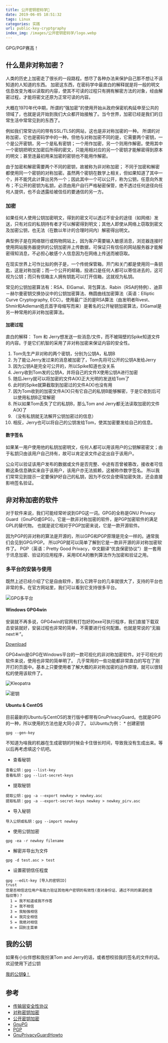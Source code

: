```yaml
---
title: 公开密钥密码学🔑
date: 2019-06-05 18:51:32
tags: Linux
categories: 实践
url: public-key-cryptgraphy
index_img: /images/公开密钥密码学/logo.webp
---
```


GPG/PGP赛高！

## 什么是非对称加密？

人类的历史上加密走了很长的一段路程。想尽了各种办法来保护自己那不想让不该知道的人知道的东西。 加密这东西，在密码学中最直白的解释就是将一般的明文信息改变为难以读取的内容，使其不可读的过程只有拥有解密方法的对象，经由解密过程，才能将密文还原为正常可读的内容。 

大概在1970年代中期，所谓的“强加密”的使用开始从政府保密机构延申至公共的领域了，也就是说开始到我们大众都开始接触了。当今世界，加密已经是我们的日常生活中常常见到的东西了。 

例如我们常常访问的带有SSL/TLS的网站，这也是非对称加密的一种。 所谓的对称加密，它也是密码学中的一种。但他与对称加密不同的是，它需要两个密钥，一个是公开密钥，另一个是私有密钥；一个用作加密，另一个则用作解密。使用其中一个密钥把明文加密后所得的密文，只能用相对应的另一个密钥才能解密得到原本的明文；甚至连最初用来加密的密钥也不能用作解密。

 由于加密和解密需要两个不同的密钥，故被称为非对称加密； 不同于加密和解密都使用同一个密钥的对称加密。虽然两个密钥在数学上相关，但如果知道了其中一个，并不能凭此计算出另外一个；因此其中一个可以公开，称为公钥，任意向外发布；不公开的密钥为私钥，必须由用户自行严格秘密保管，绝不透过任何途径向任何人提供，也不会透露给被信任的要通信的另一方。

### 加密

如果任何人使用公钥加密明文，得到的密文可以透过不安全的途径（如网络）发送，只有对应的私钥持有者才可以解密得到明文；其他人即使从网络上窃取到密文及加密公钥，也无法（在数以年计的合理时间内）解密得出明文。 

典型例子是在网络银行或购物网站上，因为客户需要输入敏感消息，浏览器连接时使用网站服务器提供的公钥加密并上传数据，可保证只有信任的网站服务器才能解密得知消息，不必担心敏感个人信息因为在网络上传送而被窃取。 

在现实世界上可作比拟的例子是，一个传统保管箱，开门和关门都是使用同一条钥匙，这是对称加密；而一个公开的邮箱，投递口是任何人都可以寄信进去的，这可视为公钥；而只有信箱主人拥有钥匙可以打开信箱，这就视为私钥。 

常见的公钥加密算法有：RSA、ElGamal、背包算法、Rabin（RSA的特例）、迪菲－赫尔曼密钥交换协议中的公钥加密算法、椭圆曲线加密算法（英语：Elliptic Curve Cryptography, ECC）。使用最广泛的是RSA算法（由发明者Rivest、Shmir和Adleman姓氏首字母缩写而来）是著名的公开秘钥加密算法，ElGamal是另一种常用的非对称加密算法。

#### 加密过程

直白的解释： Tom 和 Jerry想发送一些消息/文件，而不被隔壁的Spike知道文件的内容。于是它们机智的采用了非对称加密来保证内容的安全性。

1. Tom先生产非对称的两个密钥，分别为公钥A，私钥B
2. 为了能让Jerry发过来的消息被加密了，Tom先将可公开的公钥A发给Jerry
3. 因为公钥A是完全可公开的，所以Spike知道也没关系
4. Jerry收到Tom发的公钥A，并将自己的文件X使用公钥A进行加密
5. 随后Jerry就可以将加密的文件A(X)正大光明的发送给Tom了
6. 此时的Spike就算截取到加密过的文件A(X)也没有用
7. 因为Tom收到的加密文件A(X)只有它自己的私钥B能够解密，于是它收到后可以使用私钥B正常解密
8. 所以如果Tom丢失了它的私钥B，那么Tom and Jerry都无法读取加密的文件A(X)了
9. （没有私钥就无法解开公钥加密过的信息）
10. 相反，Jerry也可以将自己的公钥发给Tom，使其加密要发给自己的信息。

#### 数字签名

如果某一用户使用他的私钥加密明文，任何人都可以用该用户的公钥解密密文；由于私钥只由该用户自己持有，故可以肯定该文件必定出自于该用户。 

公众可以验证该用户发布的数据或文件是否完整、中途有否曾被篡改，接收者可信赖这条信息确实来自于该用户，该用户亦无法抵赖，这被称作数字签名。 所以我们常常见到提示一定要保护好自己的私钥，因为不仅仅会使得加密失效，还会直接影响签名验证。

## 非对称加密的软件

对于软件来说，我们可能经常听说到GPG这一词。GPG的全称是GNU Privacy Guard（GnuPG或GPG）。它是一款非对称加密的软件，是PGP加密软件的满足GPL的替代物。 也就是说它相对于PGP加密来说，它是一款开源软件。

因为PGP的非对称的算法是开源的，所以GPG和PGP原理是完全一样的。通常我们会见到GPG/PGP。 所以PGP就可以简单了解到它是一款非开源的非对称加密软件了。 PGP（英语：Pretty Good Privacy，中文翻译“优良保密协议”）是一套用于讯息加密、验证的应用程序，采用IDEA的散列算法作为加密和验证之用。

### 多平台的安装与使用

既然上述已经介绍了它是自由软件，那么它跨平台的几率就很大了，支持的平台也非常的多。在官方网站里，我们可以看到它支持很多平台。

![GPG多平台](../images/公开密钥密码学/GPG多平台.webp)

#### Windows GPG4win

安装就不再多说，GPG4win的官网有打包好的exe可执行程序，我们直接下载双击安装就好，安装过程也非常的简单，不需要进行任何配置。也就是常说的“无脑next☀”。 

[Download](<https://www.gpg4win.org/get-gpg4win.html>)

 GPG4win是GPG在Windows平台的一款可视化的非对称加密软件。对于可视化的软件来说，使用也非常的简单明了。 几乎常用的一些功能都非常直白的写在了刚开打的页面中。基本上只要使用者了解大概的非对称加密的运作原理，就可以很轻松的使用该软件了。

![Kleopatra](../images/公开密钥密码学/Kleopatra.webp)

![密钥](../images/公开密钥密码学/密钥.webp)

#### Ubuntu & CentOS

目前最新的Ubuntu与CentOS的发行版中都带有GnuPrivacyGuard。也就是GPG的一种，所以使用的方法也是大同小异了。 以Ubuntu为例： * 创建密钥

```
gpg --gen-key
```

不知道为啥我的机器在生成密钥的时候会卡住很长时间，导致我没有生成出来。等以后再考虑填这个坑吧。

- 查看秘钥

```
查看公钥：gpg --list-key
查看私钥：gpg --list-secret-keys
```

- 提取秘钥

```
提取公钥：gpg -a --export newkey > newkey.asc
提取私钥：gpg -a --export-secret-keys newkey > newkey_pirv.asc
```

- 导入秘钥

```
导入公钥或私钥：gpg --import newkey
```

- 使用公钥加密

```
gpg -ea -r newkey filename
```

- 解密并导出为文件

```
gpg -d test.asc > test
```

- 设置密钥信任程度

```
gpg --edit-key [导入的密钥ID]
trust
您是否相信这位用户有能力验证其他用户密钥的有效性(查对身份证、通过不同的渠道检查
指纹等)？
  1 = 我不知道或我不作答
  2 = 我不相信
  3 = 我勉强相信
  4 = 我完全相信
  5 = 我绝对相信
  m = 回到主菜单
```

## 我的公钥

如果有小伙伴想和我扮演Tom and Jerry的话，或者想校验我的签名的文件的话。欢迎使用下述公钥 

[我的公钥🔒！](https://1drv.ms/u/s!ArC4gW7Dc7wWhd5PD8R_o6Mmhp2LxA?e=Ivpa8X)

## 参考

* [传输层安全性协议](https://zh.wikipedia.org/wiki/%E5%82%B3%E8%BC%B8%E5%B1%A4%E5%AE%89%E5%85%A8%E6%80%A7%E5%8D%94%E5%AE%9A)
* [对称密钥加密](https://zh.wikipedia.org/wiki/對稱密鑰加密)
* [公开密钥加密](https://zh.wikipedia.org/wiki/公开密钥加密)
* [GnuPG](https://zh.wikipedia.org/wiki/GnuPG)
* [PGP](https://zh.wikipedia.org/wiki/PGP)
* [GnuPrivacyGuardHowto](https://help.ubuntu.com/community/GnuPrivacyGuardHowto)